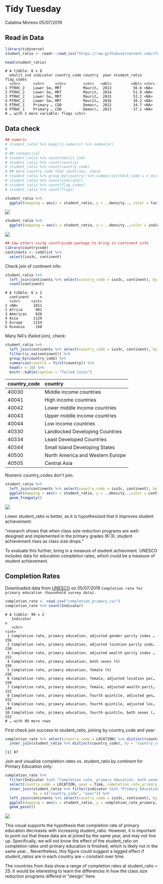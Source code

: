 Tidy Tuesday
================
Catalina Moreno
05/07/2019

Read in Data
------------

``` r
library(tidyverse)
student_ratio <- readr::read_csv("https://raw.githubusercontent.com/rfordatascience/tidytuesday/master/data/2019/2019-05-07/student_teacher_ratio.csv")

head(student_ratio)
```

    # A tibble: 6 x 8
      edulit_ind indicator country_code country  year student_ratio flag_codes
      <chr>      <chr>     <chr>        <chr>   <dbl>         <dbl> <chr>     
    1 PTRHC_2    Lower Se… MRT          Maurit…  2013          56.6 <NA>      
    2 PTRHC_2    Lower Se… MRT          Maurit…  2014          51.9 <NA>      
    3 PTRHC_2    Lower Se… MRT          Maurit…  2015          53.2 <NA>      
    4 PTRHC_2    Lower Se… MRT          Maurit…  2016          38.2 <NA>      
    5 PTRHC_1    Primary … COD          Democr…  2012          34.7 <NA>      
    6 PTRHC_1    Primary … COD          Democr…  2013          37.1 <NA>      
    # … with 1 more variable: flags <chr>

Data check
----------

``` r
## numeric
# student_ratio %>% keep(is.numeric) %>% summary()
# 
# ## categorical
# student_ratio %>% count(edulit_ind)
# student_ratio %>% count(country)
# student_ratio %>% count(country_code) 
# ## more country code than countries. check
# student_ratio %>% group_by(country) %>% summarise(check_code = n_distinct(country_code)) %>% filter(check_code > 1)
# student_ratio %>% count(indicator)
# student_ratio %>% count(flag_codes)
# student_ratio %>% count(flags)
```

``` r
student_ratio %>%
  ggplot(mapping = aes(x = student_ratio, y = ..density.., color = factor(year))) + geom_freqpoly() + labs(color = "year")
```

![](ed_dataset_files/figure-markdown_github/viz1-1.png)

``` r
student_ratio %>% 
  ggplot(mapping = aes(x = student_ratio, y = ..density..,color = indicator)) + geom_freqpoly()
```

![](ed_dataset_files/figure-markdown_github/viz2-1.png)

``` r
## Saw others using countrycode package to bring in continent info
library(countrycode)
continents <- codelist %>%
  select(iso3c, continent)
```

Check join of continent info:

``` r
student_ratio %>% 
  left_join(continents %>% select(country_code = iso3c, continent), by = "country_code") %>% 
  count(continent)
```

    # A tibble: 6 x 2
      continent     n
      <chr>     <int>
    1 <NA>       1011
    2 Africa      901
    3 Americas    826
    4 Asia       1129
    5 Europe     1154
    6 Oceania     168

Many NA's (failed join), check:

``` r
student_ratio %>% 
  left_join(continents %>% select(country_code = iso3c, continent), by = "country_code") %>% 
  filter(is.na(continent)) %>% 
  group_by(country_code) %>% 
  summarise(country = first(country)) %>% 
  head(n = 10) %>% 
  knitr::kable(caption = "failed joins") 
```

| country\_code | country                          |
|:--------------|:---------------------------------|
| 40030         | Middle income countries          |
| 40041         | High income countries            |
| 40042         | Lower middle income countries    |
| 40043         | Upper middle income countries    |
| 40044         | Low income countries             |
| 40330         | Landlocked Developing Countries  |
| 40334         | Least Developed Countries        |
| 40344         | Small Island Developing States   |
| 40500         | North America and Western Europe |
| 40505         | Central Asia                     |

Numeric country\_codes don't join.

``` r
student_ratio %>% 
  left_join(continents %>% select(country_code = iso3c, continent), by = "country_code") %>% 
  ggplot(mapping = aes(x = student_ratio, y = ..density..,color = continent)) + 
  geom_freqpoly()
```

![](ed_dataset_files/figure-markdown_github/viz3-1.png)

Lower student\_ratio is better, as it is hypothesized that it improves student achievement:

"research shows that when class size reduction programs are well-designed and implemented in the primary grades (K-3), student achievement rises as class size drops."

To evaluate this further, bring in a measure of student achievment. UNESCO includes data for education completion rates, which could be a measure of student achievement.

Completion Rates
----------------

Downloaded data from [UNESCO](http://data.uis.unesco.org/index.aspx?queryid=180) on 05/07/2019 `Completion rate for primary education (household survey data).`

``` r
completion_rate <- read_csv("completion_primary.csv")
completion_rate %>% count(Indicator)
```

    # A tibble: 99 x 2
       Indicator                                                              n
       <chr>                                                              <int>
     1 Completion rate, primary education, adjusted gender parity index …   156
     2 Completion rate, primary education, adjusted location parity inde…   150
     3 Completion rate, primary education, adjusted wealth parity index …   152
     4 Completion rate, primary education, both sexes (%)                   156
     5 Completion rate, primary education, female (%)                       156
     6 Completion rate, primary education, female, adjusted location par…   150
     7 Completion rate, primary education, female, adjusted wealth parit…   152
     8 Completion rate, primary education, fourth quintile, adjusted gen…   152
     9 Completion rate, primary education, fourth quintile, adjusted loc…   149
    10 Completion rate, primary education, fourth quintile, both sexes (…   152
    # … with 89 more rows

First check join success to student\_ratio, joining by country\_code and year:

``` r
completion_rate %>% select(country_code = LOCATION) %>% distinct(country_code) %>% 
  inner_join(student_ratio %>% distinct(country_code), by = "country_code") %>% nrow
```

    [1] 87

Join and visualize completion rates vs. student\_ratio by continent for Primary Education only:

``` r
completion_rate %>% 
  filter(Indicator %in% "Completion rate, primary education, both sexes (%)") %>% 
  select(country_code = LOCATION, year = Time, completion_rate_primary = Value, Indicator) %>% 
  inner_join(student_ratio %>% filter(indicator %in% "Primary Education"), 
             by = c("country_code", "year")) %>% 
  left_join(continents %>% select(country_code = iso3c, continent), by = "country_code" ) %>% 
  ggplot(mapping = aes(x = student_ratio, y = completion_rate_primary, color = continent)) +
  geom_point()
```

![](ed_dataset_files/figure-markdown_github/compl3-1.png)

This visual supports the hypothesis that completion rate of primary education decreases with increasing student\_ratio. However, it is important to point out that these data are at joined by the same year, and may not line up. Specifically, we will not know the effect of the student\_ratio on completion rates until primary education is finished, which is likely not in the same year... Nevertheless, this figure could suggest a lagged effect if student\_ratios are in each country are ~ constant over time.

The countries from Asia show a range of completion rates at student\_ratio ~ 25. It would be interesting to learn the differences in how the class size reduction programs differed in "design" here.
